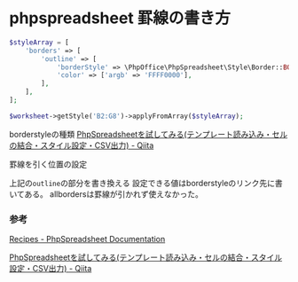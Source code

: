 # phpspreadsheet 罫線の書き方

```php
$styleArray = [
    'borders' => [
        'outline' => [
            'borderStyle' => \PhpOffice\PhpSpreadsheet\Style\Border::BORDER_THICK,
            'color' => ['argb' => 'FFFF0000'],
        ],
    ],
];

$worksheet->getStyle('B2:G8')->applyFromArray($styleArray);
```

borderstyleの種類
[PhpSpreadsheetを試してみる(テンプレート読み込み・セルの結合・スタイル設定・CSV出力\) \- Qiita](https://qiita.com/yshishido/items/023358535cf7bdf7e9c0#%E7%B7%9A%E3%81%AE%E7%A8%AE%E9%A1%9E)

罫線を引く位置の設定

上記の`outline`の部分を書き換える
設定できる値はborderstyleのリンク先に書いてある。
allbordersは罫線が引かれず使えなかった。

### 参考

[Recipes \- PhpSpreadsheet Documentation](https://phpspreadsheet.readthedocs.io/en/latest/topics/recipes/#styles)

[PhpSpreadsheetを試してみる\(テンプレート読み込み・セルの結合・スタイル設定・CSV出力\) \- Qiita](https://qiita.com/yshishido/items/023358535cf7bdf7e9c0)